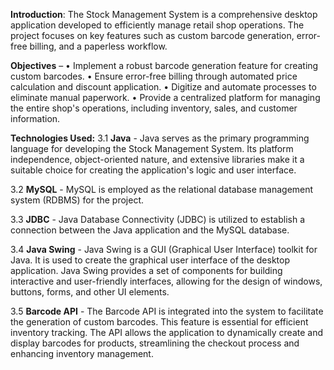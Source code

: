 **Introduction**: The Stock Management System is a comprehensive desktop application developed to efficiently manage retail shop operations. 
The project focuses on key features such as custom barcode generation, error-free billing, and a paperless workflow.

**Objectives** –
•	Implement a robust barcode generation feature for creating custom barcodes.
•	Ensure error-free billing through automated price calculation and discount application.
•	Digitize and automate processes to eliminate manual paperwork.
•	Provide a centralized platform for managing the entire shop's operations, including inventory, sales, and customer information.

**Technologies Used:**
3.1	 **Java** - Java serves as the primary programming language for developing the Stock Management System. Its platform independence, object-oriented nature, and extensive libraries make it a suitable choice for creating the application's logic and user interface.

3.2	**MySQL** - MySQL is employed as the relational database management system (RDBMS) for the project.

3.3	**JDBC** - Java Database Connectivity (JDBC) is utilized to establish a connection between the Java application and the MySQL database.

3.4	**Java Swing** - Java Swing is a GUI (Graphical User Interface) toolkit for Java. It is used to create the graphical user interface of the desktop application. Java Swing provides a set of components for building interactive and user-friendly interfaces, allowing for the design of windows, buttons, forms, and other UI elements.

3.5	**Barcode API** - The Barcode API is integrated into the system to facilitate the generation of custom barcodes. This feature is essential for efficient inventory tracking. The API allows the application to dynamically create and display barcodes for products, streamlining the checkout process and enhancing inventory management.
